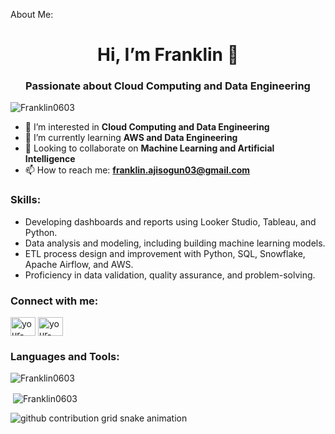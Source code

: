 About Me:

<h1 align="center">Hi, I’m Franklin 👋</h1>
<h3 align="center">Passionate about Cloud Computing and Data Engineering</h3>

<p align="left"> <img src="https://komarev.com/ghpvc/?username=Franklin0603&label=Profile%20views&color=0e75b6&style=flat" alt="Franklin0603" /> </p>

- 👀 I’m interested in **Cloud Computing and Data Engineering**
- 🌱 I’m currently learning **AWS and Data Engineering**
- 💞️ Looking to collaborate on **Machine Learning and Artificial Intelligence**
- 📫 How to reach me: **franklin.ajisogun03@gmail.com**

<h3 align="left">Skills:</h3>
<ul>
  <li>Developing dashboards and reports using Looker Studio, Tableau, and Python.</li>
  <li>Data analysis and modeling, including building machine learning models.</li>
  <li>ETL process design and improvement with Python, SQL, Snowflake, Apache Airflow, and AWS.</li>
  <li>Proficiency in data validation, quality assurance, and problem-solving.</li>
</ul>

<h3 align="left">Connect with me:</h3>
<p align="left">
<a href="https://linkedin.com/in/your-linkedin" target="blank"><img align="center" src="https://raw.githubusercontent.com/rahuldkjain/github-profile-readme-generator/master/src/images/icons/Social/linked-in-alt.svg" alt="your-linkedin" height="30" width="40" /></a>
<a href="https://twitter.com/your-twitter" target="blank"><img align="center" src="https://raw.githubusercontent.com/rahuldkjain/github-profile-readme-generator/master/src/images/icons/Social/twitter.svg" alt="your-twitter" height="30" width="40" /></a>
</p>

<h3 align="left">Languages and Tools:</h3>
<p align="left">
  <!-- Add icons for AWS, Python, SQL, Tableau, etc. here -->
</p>

<p><img align="center" src="https://github-readme-stats.vercel.app/api/top-langs?username=Franklin0603&show_icons=true&locale=en&layout=compact" alt="Franklin0603" /></p>

<p>&nbsp;<img align="center" src="https://github-readme-stats.vercel.app/api?username=Franklin0603&show_icons=true&locale=en" alt="Franklin0603" /></p>

<picture>
  <source media="(prefers-color-scheme: dark)" srcset="https://raw.githubusercontent.com/Franklin0603/Franklin0603/output/github-contribution-grid-snake-dark.svg">
  <source media="(prefers-color-scheme: light)" srcset="https://raw.githubusercontent.com/Franklin0603/Franklin0603/output/github-contribution-grid-snake.svg">
  <img alt="github contribution grid snake animation" src="https://raw.githubusercontent.com/Franklin0603/Franklin0603/output/github-contribution-grid-snake.svg">
</picture>

<!---
Franklin0603/Franklin0603 is a ✨ special ✨ repository because its `README.md` (this file) appears on your GitHub profile.
You can click the Preview link to take a look at your changes.
--->
